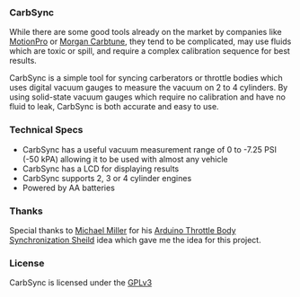 ### CarbSync

While there are some good tools already on the market by companies like
[MotionPro](http://www.motionpro.com/motorcycle/partno/08-0411/) or 
[Morgan Carbtune](http://www.carbtune.com/), they tend to be complicated,
may use fluids which are toxic or spill, and require a complex calibration
sequence for best results.

CarbSync is a simple tool for syncing carberators or throttle bodies which uses
digital vacuum gauges to measure the vacuum on 2 to 4 cylinders.  By using 
solid-state vacuum gauges which require no calibration and have no fluid to leak,
CarbSync is both accurate and easy to use.

### Technical Specs
 * CarbSync has a useful vacuum measurement range of 0 to -7.25 PSI (-50 kPA)
     allowing it to be used with almost any vehicle
 * CarbSync has a LCD for displaying results
 * CarbSync supports 2, 3 or 4 cylinder engines
 * Powered by AA batteries

### Thanks
Special thanks to [Michael Miller](http://www.instructables.com/member/Makuna/)
for his [Arduino Throttle Body Synchronization Sheild](http://www.instructables.com/id/Arduino-Throttle-Body-Syncronization-Shield/?ALLSTEPS)
idea which gave me the idea for this project.

### License
CarbSync is licensed under the [GPLv3](http://www.gnu.org/licenses/gpl.html)

